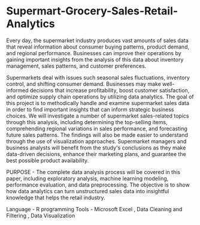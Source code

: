 # Supermart-Grocery-Sales-Retail-Analytics
Every day, the supermarket industry produces vast amounts of sales data that reveal information about consumer buying patterns, product demand, and regional performance. Businesses can improve their operations by gaining important insights from the analysis of this data about inventory management, sales patterns, and customer preferences. 

Supermarkets deal with issues such seasonal sales fluctuations, inventory control, and shifting consumer demand. Businesses may make well-informed decisions that increase profitability, boost customer satisfaction, and optimize supply chain operations by utilizing data analytics. The goal of this project is to methodically handle and examine supermarket sales data in order to find important insights that can inform strategic business choices. We will investigate a number of supermarket sales-related topics through this analysis, including determining the top-selling items, comprehending regional variations in sales performance, and forecasting future sales patterns. The findings will also be made easier to understand through the use of visualization approaches. 
Supermarket managers and business analysts will benefit from the study's conclusions as they make data-driven decisions, enhance their marketing plans, and guarantee the best possible product availability.

PURPOSE - The complete data analysis process will be covered in this paper, including exploratory analysis, machine learning modeling, performance evaluation, and data preprocessing. The objective is to show how data analytics can turn unstructured sales data into insightful knowledge that helps the retail industry.

Language - R programming 
Tools -  Microsoft Excel , Data Cleaning and Filtering , Data Visualization


